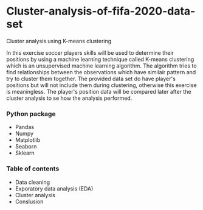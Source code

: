 # Cluster-analysis-of-fifa-2020-data-set
Cluster analysis using K-means clustering


In this exercise soccer players skills will be used to determine their positions by using a machine learning technique called K-means clustering which is an unsupervised machine learning algorithm. The algorithm tries to find relationships between the observations which have similair pattern and try to cluster them together. The provided data set do have player's positions but will not include them during clustering, otherwise this exercise is meaningless. The player's position data will be compared later after the cluster analysis to se how the analysis performed.

### Python package 
* Pandas 
* Numpy 
* Matplotlib 
* Seaborn 
* Sklearn

### Table of contents
* Data cleaning
* Exporatory data analysis (EDA)
* Cluster analysis
* Conslusion
